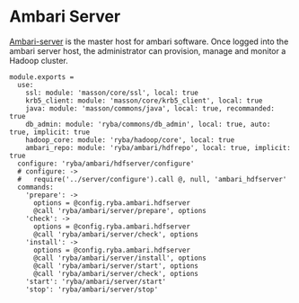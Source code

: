 
# Ambari Server

[Ambari-server][Ambari-server] is the master host for ambari software.
Once logged into the ambari server host, the administrator can  provision, 
manage and monitor a Hadoop cluster.

    module.exports =
      use:
        ssl: module: 'masson/core/ssl', local: true
        krb5_client: module: 'masson/core/krb5_client', local: true
        java: module: 'masson/commons/java', local: true, recommanded: true
        db_admin: module: 'ryba/commons/db_admin', local: true, auto: true, implicit: true
        hadoop_core: module: 'ryba/hadoop/core', local: true
        ambari_repo: module: 'ryba/ambari/hdfrepo', local: true, implicit: true
      configure: 'ryba/ambari/hdfserver/configure'
      # configure: ->
      #   require('../server/configure').call @, null, 'ambari_hdfserver'
      commands:
        'prepare': ->
          options = @config.ryba.ambari.hdfserver
          @call 'ryba/ambari/server/prepare', options
        'check': ->
          options = @config.ryba.ambari.hdfserver
          @call 'ryba/ambari/server/check', options
        'install': ->
          options = @config.ryba.ambari.hdfserver
          @call 'ryba/ambari/server/install', options
          @call 'ryba/ambari/server/start', options
          @call 'ryba/ambari/server/check', options
        'start': 'ryba/ambari/server/start'
        'stop': 'ryba/ambari/server/stop'

[Ambari-server]: http://ambari.apache.org
